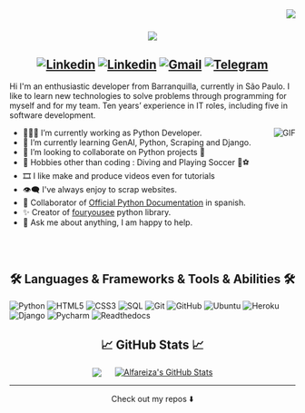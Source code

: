 <img align="right" src="https://komarev.com/ghpvc/?username=Alfareiza&color=159947&style=plastic">
<h1 align="center">
  <a href="https://git.io/typing-svg">
    <img src="https://readme-typing-svg.herokuapp.com/?color=159947&lines=Hello,+There!+👋;I'm+Alfonso...;Nice+to+meet+you!&center=true&size=30">
  </a>
</h1>

##   <div align = 'center'>[![Linkedin](https://img.shields.io/badge/-Twitter-blue?style=plastic&logo=Twitter&logoColor=white)](https://twitter.com/AlfonsoAreizaG) [![Linkedin](https://img.shields.io/badge/-Linkedin-blue?style=plastic&logo=Linkedin&logoColor=white)](https://www.linkedin.com/in/AlfonsoAreizaG) [![Gmail](https://img.shields.io/badge/-Gmail-c14438?style=plastic&logo=Gmail&logoColor=white)](mailto:alfareiza@gmail.com) [![Telegram](https://img.shields.io/badge/-Telegram-blue?style=plastic&logo=Telegram&logoColor=white)](https://t.me/alfonsoareizag)</div>

<!-- Talking about you -->

Hi I'm an enthusiastic developer from Barranquilla, currently in São Paulo. I like to learn new technologies to solve problems through programming for myself and for my team. Ten years’ experience in IT roles, including five in software development.

 <img align="right" alt="GIF" src="https://media.giphy.com/media/iIqmM5tTjmpOB9mpbn/giphy.gif" />

- 👨🏽‍💻 I’m currently working as Python Developer.
- 🌱 I’m currently learning GenAI, Python, Scraping and Django.
- 👯 I’m looking to collaborate on Python projects 🤝
- 🎿 Hobbies other than coding : Diving and Playing Soccer 🤿⚽
- 🎞 I like make and produce videos even for tutorials
- 👁‍🗨 I've always enjoy to scrap websites.
- 📄 Collaborator of [Official Python Documentation](https://github.com/python/python-docs-es) in spanish.
- ✨ Creator of [fouryousee](https://pypi.org/project/fouryousee/) python library.
- 💬 Ask me about anything, I am happy to help.
<br>
<br>

<h2 align="center"> 🛠️ Languages & Frameworks & Tools & Abilities 🛠️ </h2>

![Python](https://img.shields.io/badge/-Python-000000?style=flat-square&logo=python) 
![HTML5](https://img.shields.io/badge/-HTML5-000000?style=flat-square&logo=html5) 
![CSS3](https://img.shields.io/badge/-CSS-000000?style=flat-square&logo=css3) 
![SQL](https://img.shields.io/badge/-PostgreSQL-000000?style=flat-square&logo=postgresql) 
![Git](https://img.shields.io/badge/-Git-black?style=flat-square&logo=git) 
![GitHub](https://img.shields.io/badge/-GitHub-black?style=flat-square&logo=github) 
![Ubuntu](https://img.shields.io/badge/-Ubuntu-black?style=flat-square&logo=ubuntu) 
![Heroku](https://img.shields.io/badge/-Heroku-black?style=flat-square&logo=heroku) 
![Django](https://img.shields.io/badge/-Django-000000?style=flat-square&logo=django) 
![Pycharm](https://img.shields.io/badge/-Pycharm-000000?style=flat-square&logo=pycharm)
![Readthedocs](https://img.shields.io/badge/-Readthedocs-000000?style=flat-square&logo=readthedocs)


<h2 align="center"> &#x1f4c8; GitHub Stats &#x1f4c8; </h2>

<div align = 'center'>
<a href="https://github.com/Alfareiza/Alfareiza"><img align="center" src="https://github-readme-stats.vercel.app/api/top-langs/?username=Alfareiza&hide=css,hack&title_color=ffffff&text_color=c9cacc&icon_color=2bbc8a&bg_color=1d1f21&hide_border=true&layout=compact"/></a>
&nbsp;&nbsp;&nbsp;&nbsp;
<a href="https://github.com/Alfareiza/Alfareiza"><img align="center" src="https://github-readme-stats.vercel.app/api?username=Alfareiza&show_icons=true&line_height=27&count_private=true&&theme=dark&hide_border=true" alt="Alfareiza's GitHub Stats"/></a>
</div>

---


<p align="center">
Check out my repos ⬇️  
</p>
